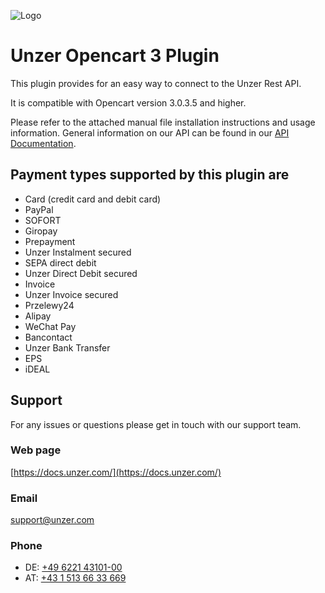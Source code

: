 ![Logo](https://dev.unzer.com/wp-content/uploads/2020/09/Unzer__PrimaryLogo_Raspberry_RGB.png)

# Unzer Opencart 3 Plugin
This plugin provides for an easy way to connect to the Unzer Rest API.

It is compatible with Opencart version 3.0.3.5 and higher.

Please refer to the attached manual file installation instructions and usage information.
General information on our API can be found in our [API Documentation](https://docs.unzer.com/docs/introduction).
   

## Payment types supported by this plugin are
*   Card (credit card and debit card)
*   PayPal
*   SOFORT
*   Giropay
*   Prepayment
*   Unzer Instalment secured
*   SEPA direct debit
*   Unzer Direct Debit secured
*   Invoice
*   Unzer Invoice secured
*   Przelewy24
*   Alipay
*   WeChat Pay
*   Bancontact
*   Unzer Bank Transfer
*   EPS
*   iDEAL

## Support
For any issues or questions please get in touch with our support team.

### Web page
[https://docs.unzer.com/](https://docs.unzer.com/)

### Email
[support@unzer.com](mailto:support@unzer.com)

### Phone
* DE: [+49 6221 43101-00](tel:+4962214310100)
* AT: [+43 1 513 66 33 669](tel:+4315136633669)
